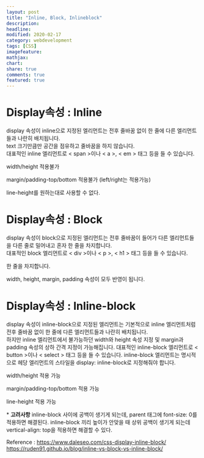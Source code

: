 ```yaml
---
layout: post
title: "Inline, Block, Inlineblock"
description:
headline:
modified: 2020-02-17
category: webdevelopment
tags: [CSS]
imagefeature:
mathjax:
chart:
share: true
comments: true
featured: true
---
```


# Display속성 : Inline

display 속성이 inline으로 지정된 엘리먼트는 전후 줄바꿈 없이 한 줄에 다른 엘리먼트들과 나란히 배치됩니다.  
text 크기만큼만 공간을 점유하고 줄바꿈을 하지 않습니다.  
대표적인 inline 엘리먼트로 <span class="orange">< span ></span>이나 <span class="orange">< a ></span>, <span class="orange">< em ></span> 태그 등을 들 수 있습니다.

<span class="blackbox">width/height 적용불가</span>

<span class="blackbox">margin/padding-top/bottom 적용불가 (left/right는 적용가능)</span>

<span class="blackbox">line-height를 원하는대로 사용할 수 없다.</span>

# Display속성 : Block

display 속성이 block으로 지정된 엘리먼트는 전후 줄바꿈이 들어가 다른 엘리먼트들을 다른 줄로 밀어내고 혼자 한 줄을 차지합니다.  
대표적인 block 엘리먼트로 <span class="orange">< div ></span>이나 <span class="orange">< p ></span>, <span class="orange">< h1 ></span> 태그 등을 들 수 있습니다.

<span class="blackbox">한 줄을 차지합니다.</span>

<span class="blackbox">width, height, margin, padding 속성이 모두 반영이 됩니다.</span>

# Display속성 : Inline-block

display 속성이 inline-block으로 지정된 엘리먼트는 기본적으로 inline 엘리먼트처럼 전후 줄바꿈 없이 한 줄에 다른 엘리먼트들과 나란히 배치됩니다.  
하지만 inline 엘리먼트에서 불가능하던 width와 height 속성 지정 및 margin과 padding 속성의 상하 간격 지정이 가능해집니다.
대표적인 inline-block 엘리먼트로 <span class="orange">< button ></span>이나 <span class="orange">< select ></span> 태그 등을 들 수 있습니다.
inline-block 엘리먼트는 명시적으로 헤당 엘리먼트의 스타일을 display: inline-block로 지정해줘야 합니다.

<span class="blackbox">width/height 적용 가능</span>

<span class="blackbox">margin/padding-top/bottom 적용 가능</span>

<span class="blackbox">line-height 적용 가능</span>

\* **고려사항**
inline-block 사이에 공백이 생기게 되는데, parent 태그에 font-size: 0를 적용하면 해결된다.
inline-block 끼리 높이가 안맞을 때 상위 공백이 생기게 되는데 vertical-align: top을 적용하면 해결할 수 있다.

Reference : <https://www.daleseo.com/css-display-inline-block/>
<https://ruden91.github.io/blog/inline-vs-block-vs-inline-block/>
